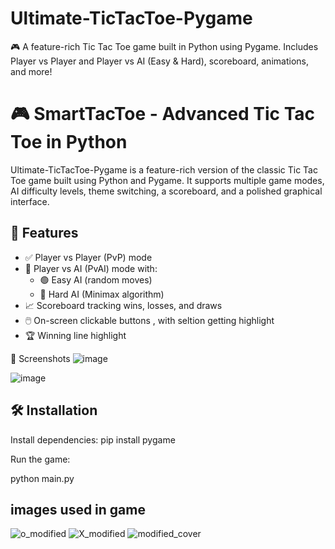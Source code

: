 # Ultimate-TicTacToe-Pygame
🎮 A feature-rich Tic Tac Toe game built in Python using Pygame. Includes Player vs Player and Player vs AI (Easy &amp; Hard),  scoreboard, animations, and more!
# 🎮 SmartTacToe - Advanced Tic Tac Toe in Python

Ultimate-TicTacToe-Pygame is a feature-rich version of the classic Tic Tac Toe game built using Python and Pygame. It supports multiple game modes, AI difficulty levels, theme switching, a scoreboard, and a polished graphical interface.

## 🚀 Features
- ✅ Player vs Player (PvP) mode
- 🤖 Player vs AI (PvAI) mode with:
   - 🟢 Easy AI (random moves)
   - 🔴 Hard AI (Minimax algorithm)
- 📈 Scoreboard tracking wins, losses, and draws
- 🖱️ On-screen clickable buttons , with seltion getting highlight 
- 🏆 Winning line highlight

📸 Screenshots
![image](https://github.com/user-attachments/assets/5233b769-0af6-41b5-bea4-d703a3ce0910)

![image](https://github.com/user-attachments/assets/76ec4b1a-2726-49d5-960c-4e372242a76b)

## 🛠️ Installation
Install dependencies:
 pip install pygame

 Run the game:

python main.py

## images used in game 
![o_modified](https://github.com/user-attachments/assets/76e7659c-5f41-4b85-b17c-4324c84ac199)
![X_modified](https://github.com/user-attachments/assets/d733cdba-0112-48d3-9d15-ccef85df7d80)
![modified_cover](https://github.com/user-attachments/assets/21deaf16-de11-46b5-8e5e-985db73cebc5)
